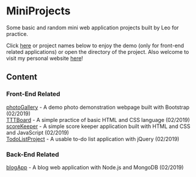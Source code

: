# MiniProjects
Some basic and random mini web application projects built by Leo for practice.

Click [here](https://diwu.tech/MiniProjects) or project names below to enjoy the demo (only for front-end related applications) or open the directory of the project. Also welcome to visit my personal website [here](https://diwu.tech)!

## Content

### Front-End Related
[photoGallery](https://diwu.tech/MiniProjects/photoGallery) - A demo photo demonstration webpage built with Bootstrap (02/2019)   
[TTTBoard](https://diwu.tech/MiniProjects/TTTBoard) - A simple practice of basic HTML and CSS language (02/2019)   
[scoreKeeper](https://diwu.tech/MiniProjects/scoreKeeper) - A simple score keeper application built with HTML and CSS and JavaScript (02/2019)   
[TodoListProject](https://diwu.tech/MiniProjects/TodoListProject) - A usable to-do list application with jQuery (02/2019)

### Back-End Related
[blogApp](https://github.com/brycenycuu/MiniProjects/tree/master/blogApp) - A blog web application with Node.js and MongoDB (02/2019)
